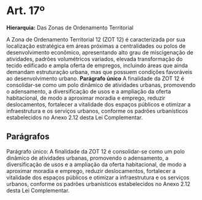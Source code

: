 # Art. 17º

**Hierarquia:** Das Zonas de Ordenamento Territorial

A Zona de Ordenamento Territorial 12 (ZOT 12) é caracterizada por sua localização estratégica em áreas próximas a centralidades ou polos de desenvolvimento econômico, apresentando alto grau de miscigenação de atividades, padrões volumétricos variados, elevada transformação do tecido edificado e ampla oferta de empregos, incluindo áreas que ainda demandam estruturação urbana, mas que possuem condições favoráveis ao desenvolvimento urbano.
**Parágrafo único** A finalidade da ZOT 12 é consolidar-se como um polo dinâmico de atividades urbanas, promovendo o adensamento, a diversificação de usos e a ampliação da oferta habitacional, de modo a aproximar moradia e emprego, reduzir deslocamentos, fortalecer a vitalidade dos espaços públicos e otimizar a infraestrutura e os serviços urbanos, conforme os padrões urbanísticos estabelecidos no Anexo 2.12 desta Lei Complementar.

## Parágrafos
Parágrafo único: A finalidade da ZOT 12 é consolidar-se como um polo dinâmico de atividades urbanas, promovendo o adensamento, a diversificação de usos e a ampliação da oferta habitacional, de modo a aproximar moradia e emprego, reduzir deslocamentos, fortalecer a vitalidade dos espaços públicos e otimizar a infraestrutura e os serviços urbanos, conforme os padrões urbanísticos estabelecidos no Anexo 2.12 desta Lei Complementar.




